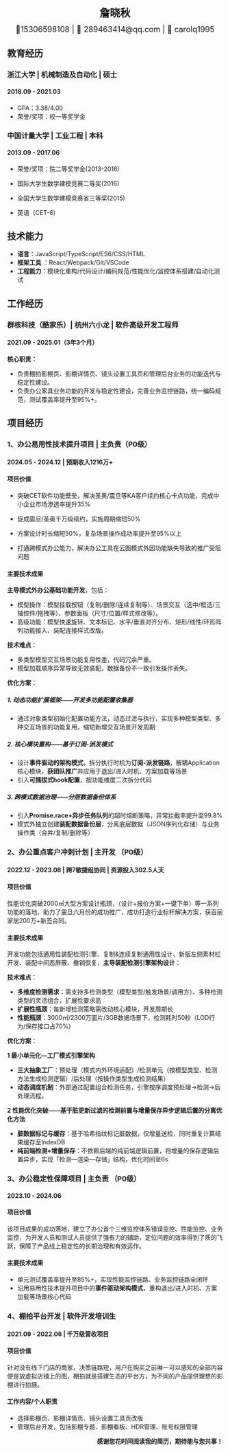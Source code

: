 <div style="display: flex; flex-direction: column; justify-content: center; align-items: center">
  <div style="font-size: 24px; margin: 12px 0px"><strong>詹晓秋</strong></div>
  <div style="font-size: 18px;">📱15306598108 | 📧 289463414@qq.com | 💬 carolq1995</div>
</div>

## 教育经历

### 浙江大学 | 机械制造及自动化 | 硕士

#### 2018.09 - 2021.03

- GPA：3.38/4.00
- 荣誉/奖项：校一等奖学金

### 中国计量大学 | 工业工程 | 本科

#### 2013.09 - 2017.06

- 荣誉/奖项：院二等奖学金(2013-2016)

- 国际大学生数学建模竞赛二等奖(2016)

- 全国大学生数学建模竞赛省三等奖(2015)

- 英语（CET-6）


## 技术能力

- **语言**：JavaScript/TypeScript/ES6/CSS/HTML
- **框架工具** ：React/Webpack/Git/VSCode
- **工程能力**：模块化重构/代码设计/编码规范/性能优化/监控体系搭建/自动化测试

## 工作经历

### 群核科技（酷家乐）| 杭州六小龙 | 软件高级开发工程师

#### 2021.09 - 2025.01（3年3个月）

**核心职责：**

- 负责棚拍影棚页、影棚详情页、镜头设置工具页和管理后台业务的功能迭代与稳定性建设。
- 负责办公家具业务功能的开发与稳定性建设，完善业务监控链路，统一编码规范，测试覆盖率提升至95%+。

## 项目经历

### 1、办公易用性技术提升项目 | 主负责（P0级）

#### 2024.05 - 2024.12 | 预期收入1216万+

#### 项目价值

- 突破CET软件功能壁垒，解决圣奥/震旦等KA客户续约核心卡点功能，完成中小企业市场渗透率提升35%
- 促成震旦/圣奥千万级续约，实施周期缩短50%
- 方案设计时长缩短50%，复杂场景操作成功率提升至95%以上

- 打通跨模式办公能力，解决办公工具在云图模式外因功能缺失导致的推广受阻问题

#### 主要技术成果

**主导模式外办公基础功能开发**，包括：

- 模型操作：模型挂载按钮（复制/删除/连续复制等）、场景交互（选中/框选/三轴控件/拖拽等）、参数面板（尺寸/位置/样式修改等）。
- 高级功能：模型快速旋转、文本标记、水平/垂直对齐分布、矩形/线性/环形阵列功能接入、装配连接样式改版。

**技术难点**：

- 多类型模型交互场景功能复用性差，代码冗余严重。
- 模型加载顺序异常导致无效装配，数据备份不一致引发操作丢失。

**优化方案**：

##### 1. 动态功能扩展框架——开发多功能配置收集器

- 通过对象类型初始化配置功能方法，动态过滤与执行，实现多种模型类型、多种交互场景的功能复用，缩短新增交互场景开发周期

##### 2. 核心模块重构——基于订阅-派发模式

- 设计**事件驱动的架构模式**，拆分执行时机为**订阅-派发链路**，解耦Application核心模块，**获团队推广**并应用于退出/进入时机、方案加载等场景
- 引入**可插拔式hook配置**，按功能维度二次拆分代码

##### 3. 跨模式数据治理——分层数据备份体系

- 引入**Promise.race+异步任务队列**的超时熔断策略，异常拦截率提升至99.8%
- 模式外独立创建**装配数据备份层**，分离底层数据（JSON序列化存储）与业务操作类（合并/复制/删除等）

### 2、办公重点客户冲刺计划 | 主开发 （P0级）

#### 2022.12 - 2023.08 | 跨7敏捷组协同 | 资源投入302.5人天

#### 项目价值

性能优化突破2000㎡大型方案设计瓶颈，（设计+报价方案+一键下单）等一系列功能的落地，助力了震旦六月份的成功推广，成功打造行业标杆解决方案，获百丽家居200万+新签合同。

#### 主要技术成果

开发功能包括通用性装配检测引擎、复制&连续复制通用性设计、新版左侧素材栏开发、装配中间态屏蔽、撤销恢复，**主导装配检测引擎架构设计**：

**技术难点**：

- **多维度检测需求**：需支持多检测类型（模型类型/触发场景/调用方）、多种检测类型的灵活组合，扩展性要求高
- **扩展性瓶颈**：每新增检测策略需改动核心模块，开发周期长
- **性能瓶颈**：3000㎡/2300万面片/3GB数据场景下，检测耗时50秒（LOD行为/保存接口占70%）

**优化方案**：

**1 最小单元化—工厂模式引擎架构**

- **三大抽象工厂**：预处理（模式内外环境适配）/检测单元（按模型类型、检测方法生成检测逻辑）/后处理（按操作类型生成检测结果）
- **动态调度机制**：外部通过配置组合检测任务，引擎按序调度预处理→检测→后处理流程。

**2 性能优化突破——基于脏更新过滤的检测前置与增量保存异步逻辑后置的分离优化方法**

- **脏数据标记与缓存**：基于哈希指纹标记脏数据，仅增量送检，同时重复计算结果缓存至IndexDB
- **纯前端检测+增量保存**：不依赖后端的纯前端逻辑前置，将增量的保存逻辑后置异步，实现「检测—渲染—存储」结构，优化时间至6s

### 3、办公稳定性保障项目 | 主负责 （P0级）

#### 2023.10 - 2024.06

#### 项目价值

该项目成果的成功落地，建立了办公首个三维监控体系错误监控、性能监控、业务监控，为开发人员和测试人员提供了强有力的辅助，定位问题的效率得到了质的飞跃，保障了产品线上稳定性的长期治理和有效运作。

#### 主要技术成果

- 单元测试覆盖率提升至85%+，实现性能监控链路、业务监控链路全闭环
- 沿用易用性技术提升项目中的**事件驱动架构模式**，重构退出/进入时机、方案加载等场景核心代码

### 4、棚拍平台开发 | 软件开发培训生

#### 2021.09 - 2022.06 | 千万级营收项目

#### 项目价值

针对没有线下门店的商家，决策链路短，用户在购买之前唯一可以感知的全部内容便是放虚拟店铺上的图，棚拍就是搭建生态的平台方，为不同的产品提供理想的影棚进行拍摄。

#### 工作内容/个人职责

- 选择影棚页、影棚详情页、镜头设置工具页改版
- 管理后台开发，包括影棚专题、影棚看板、HDR管理、账号权限管理

<p style="text-align: right;font-size: 14px;"><strong>感谢您花时间阅读我的简历，期待能与您共事！</strong></p>
<div style="page-break-after: always;"></div>

